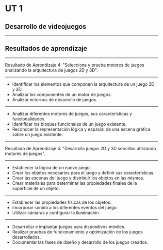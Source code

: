 # UT 1

## Desarrollo de videojuegos

---

## Resultados de aprendizaje

------

Resultado de Aprendizaje 4: "Selecciona y prueba motores de juegos analizando la arquitectura de juegos 2D y 3D".

------

- Identificar los elementos que componen la arquitectura de un juego 2D y 3D.
- Analizar los componentes de un motor de juegos.
- Analizar entornos de desarrollo de juegos.

------

- Analizar diferentes motores de juegos, sus características y funcionalidades.
- Identificar los bloques funcionales de un juego existente.
- Reconocer la representación lógica y espacial de una escena gráfica sobre un juego existente.

------

Resultado de Aprendizaje 5: "Desarrolla juegos 2D y 3D sencillos utilizando motores de juegos".

------

- Establecer la lógica de un nuevo juego.
- Crear los objetos necesarios para el juego y definir sus características.
- Crear las escenas del juego y distribuir los objetos en las mismas.
- Crear materiales para determinar las propiedades finales de la superficie de un objeto.

------

- Establecer las propiedades físicas de los objetos.
- Incorporar sonido a los diferentes eventos del juego.
- Utilizar cámaras y configurar la iluminación.

------

- Desarrollar e implantar juegos para dispositivos móviles.
- Realizar pruebas de funcionamiento y optimización de los juegos desarrollados.
- Documentar las fases de diseño y desarrollo de los juegos creados.
